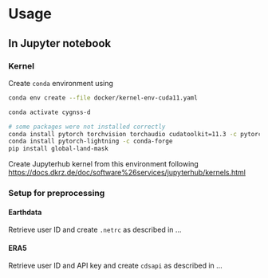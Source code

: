 # Usage

## In Jupyter notebook

### Kernel

Create `conda` environment using

```bash
conda env create --file docker/kernel-env-cuda11.yaml

conda activate cygnss-d

# some packages were not installed correctly
conda install pytorch torchvision torchaudio cudatoolkit=11.3 -c pytorch
conda install pytorch-lightning -c conda-forge
pip install global-land-mask
```
Create Jupyterhub kernel from this environment following https://docs.dkrz.de/doc/software%26services/jupyterhub/kernels.html

### Setup for preprocessing

#### Earthdata

Retrieve user ID and create `.netrc` as described in ...

#### ERA5

Retrieve user ID and API key and create `cdsapi` as described in ...
